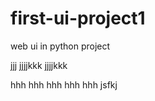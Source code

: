 # first-ui-project1
web ui in python project
 
 
 
 
 
jjj
jjjjkkk
jjjjkkk


hhh
hhh
hhh
hhh
hhh
jsfkj
